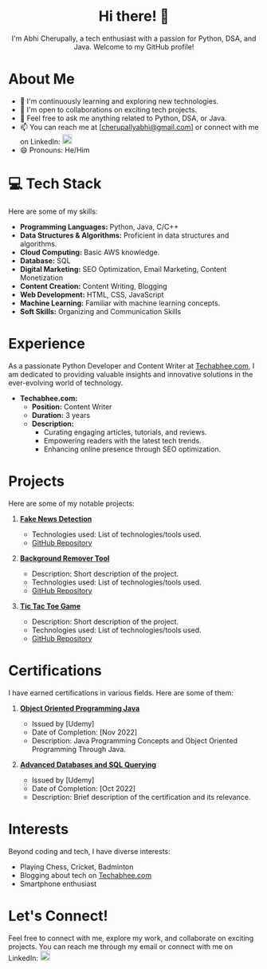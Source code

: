 <h1 align="center"><strong>Hi there! 👋</strong></h1>

<p align="center">
  I'm Abhi Cherupally, a tech enthusiast with a passion for Python, DSA, and Java. Welcome to my GitHub profile!
</p>

<h1><strong>About Me</strong></h1>

- 🌱 I'm continuously learning and exploring new technologies.
- 👯 I'm open to collaborations on exciting tech projects.
- 💬 Feel free to ask me anything related to Python, DSA, or Java.
- 📫 You can reach me at [cherupallyabhi@gmail.com] or connect with me on LinkedIn:
  <a href="https://www.linkedin.com/in/AbhiCherupally/" target="_blank">
    <img src="[Linkedin](https://static.vecteezy.com/system/resources/previews/018/930/587/original/linkedin-logo-linkedin-icon-transparent-free-png.png)" alt="LinkedIn" width="20px" height="20px"/>
  </a>
- 😄 Pronouns: He/Him

<h1><strong>💻 Tech Stack</strong></h1>

Here are some of my skills:

- **Programming Languages:** Python, Java, C/C++
- **Data Structures & Algorithms:** Proficient in data structures and algorithms.
- **Cloud Computing:** Basic AWS knowledge.
- **Database:** SQL
- **Digital Marketing:** SEO Optimization, Email Marketing, Content Monetization
- **Content Creation:** Content Writing, Blogging
- **Web Development:** HTML, CSS, JavaScript
- **Machine Learning:** Familiar with machine learning concepts.
- **Soft Skills:** Organizing and Communication Skills

<h1><strong>Experience</strong></h1>

As a passionate Python Developer and Content Writer at [Techabhee.com](https://www.techabhee.com/), I am dedicated to providing valuable insights and innovative solutions in the ever-evolving world of technology.

- **Techabhee.com:** 
  - **Position:** Content Writer
  - **Duration:** 3 years
  - **Description:** 
    - Curating engaging articles, tutorials, and reviews.
    - Empowering readers with the latest tech trends.
    - Enhancing online presence through SEO optimization.
  
<h1><strong>Projects</strong></h1>

Here are some of my notable projects:

1. [**Fake News Detection**](https://fakenewsdetection.streamlit.app/)
   - Technologies used: List of technologies/tools used.
   - [GitHub Repository](https://github.com/Theagentvikram/FakeNewsDetection)

2. [**Background Remover Tool**](https://backgroundremover.streamlit.app/)
   - Description: Short description of the project.
   - Technologies used: List of technologies/tools used.
   - [GitHub Repository](https://github.com/Theagentvikram/BackgroundRemover)

3. [**Tic Tac Toe Game**](tictactoe.streamlit.app)
   - Description: Short description of the project.
   - Technologies used: List of technologies/tools used.
   - [GitHub Repository](https://github.com/Theagentvikram/TicTacToe)

<h1><strong>Certifications</strong></h1>

I have earned certifications in various fields. Here are some of them:

1. [**Object Oriented Programming Java**](https://udemy-certificate.s3.amazonaws.com/image/UC-f9d74719-04f6-4ca9-9f96-18d0471c0f07.jpg)
   - Issued by [Udemy]
   - Date of Completion: [Nov 2022]
   - Description: Java Programming Concepts and Object Oriented Programming Through Java.

2. [**Advanced Databases and SQL Querying**](https://udemy-certificate.s3.amazonaws.com/image/UC-14dcc422-75fc-416f-9ff8-f4efb74b5f0b.jpg)
   - Issued by [Udemy]
   - Date of Completion: [Oct 2022]
   - Description: Brief description of the certification and its relevance.

<h1><strong>Interests</strong></h1>

Beyond coding and tech, I have diverse interests:

- Playing Chess, Cricket, Badminton
- Blogging about tech on [Techabhee.com](https://www.techabhee.com/)
- Smartphone enthusiast

<h1><strong>Let's Connect!</strong></h1>

Feel free to connect with me, explore my work, and collaborate on exciting projects. You can reach me through my email or connect with me on LinkedIn:
<a href="https://www.linkedin.com/in/your-linkedin-profile/" target="_blank">
  <img src="https://your-linkedin-logo-link-here" alt="LinkedIn" width="20px" height="20px"/>
</a>

<!-- Customize this README template further to match your theme and style preferences. -->
